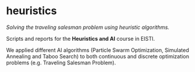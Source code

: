 # heuristics
*Solving the traveling salesman problem using heuristic algorithms.*

Scripts and reports for the **Heuristics and AI** course in EISTI.

We applied different AI algorithms (Particle Swarm Optimization, Simulated Annealing and Taboo Search) to both continuous and discrete optimization problems (e.g. Traveling Salesman Problem).